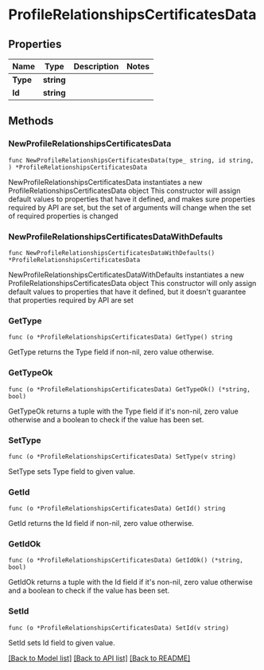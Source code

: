 # ProfileRelationshipsCertificatesData

## Properties

Name | Type | Description | Notes
------------ | ------------- | ------------- | -------------
**Type** | **string** |  | 
**Id** | **string** |  | 

## Methods

### NewProfileRelationshipsCertificatesData

`func NewProfileRelationshipsCertificatesData(type_ string, id string, ) *ProfileRelationshipsCertificatesData`

NewProfileRelationshipsCertificatesData instantiates a new ProfileRelationshipsCertificatesData object
This constructor will assign default values to properties that have it defined,
and makes sure properties required by API are set, but the set of arguments
will change when the set of required properties is changed

### NewProfileRelationshipsCertificatesDataWithDefaults

`func NewProfileRelationshipsCertificatesDataWithDefaults() *ProfileRelationshipsCertificatesData`

NewProfileRelationshipsCertificatesDataWithDefaults instantiates a new ProfileRelationshipsCertificatesData object
This constructor will only assign default values to properties that have it defined,
but it doesn't guarantee that properties required by API are set

### GetType

`func (o *ProfileRelationshipsCertificatesData) GetType() string`

GetType returns the Type field if non-nil, zero value otherwise.

### GetTypeOk

`func (o *ProfileRelationshipsCertificatesData) GetTypeOk() (*string, bool)`

GetTypeOk returns a tuple with the Type field if it's non-nil, zero value otherwise
and a boolean to check if the value has been set.

### SetType

`func (o *ProfileRelationshipsCertificatesData) SetType(v string)`

SetType sets Type field to given value.


### GetId

`func (o *ProfileRelationshipsCertificatesData) GetId() string`

GetId returns the Id field if non-nil, zero value otherwise.

### GetIdOk

`func (o *ProfileRelationshipsCertificatesData) GetIdOk() (*string, bool)`

GetIdOk returns a tuple with the Id field if it's non-nil, zero value otherwise
and a boolean to check if the value has been set.

### SetId

`func (o *ProfileRelationshipsCertificatesData) SetId(v string)`

SetId sets Id field to given value.



[[Back to Model list]](../README.md#documentation-for-models) [[Back to API list]](../README.md#documentation-for-api-endpoints) [[Back to README]](../README.md)


